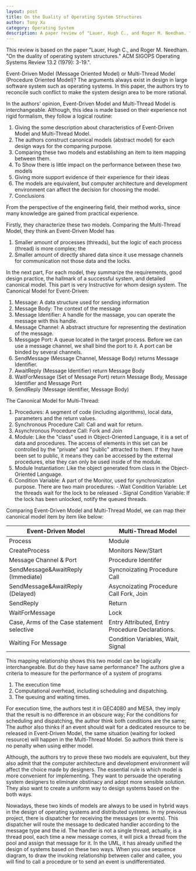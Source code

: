 ```yaml
---
layout: post
title: On the Duality of Operating System Structures
author: Tony Xu
category: Operating System
description: A paper review of "Lauer, Hugh C., and Roger M. Needham. "On the duality of operating system structures." ACM SIGOPS Operating Systems Review 13.2 (1979) 3-19.".
---
```


This review is based on the paper "Lauer, Hugh C., and Roger M. Needham. "On the duality of operating system structures." ACM SIGOPS Operating Systems Review 13.2 (1979): 3-19.".

Event-Driven Model (Message Oriented Model) or Multi-Thread Model (Procedure Oriented Model)? The arguments always exist in design in large software system such as operating systems. In this paper, the authors try to reconcile such conflict to make the system design area to be more rational.

In the authors' opinion, Event-Driven Model and Multi-Thread Model is interchangeable. Although, this idea is made based on their experience not rigid formalism, they follow a logical routine:

1. Giving the some description about characteristics of Event-Driven Model and Multi-Thread Model.
2. The authors construct canonical models (abstract model) for each design ways for the comparing purpose.
3. Comparing these two models and establishing an item to item mapping between them.
4. To Show there is little impact on the performance between these two models
5. Giving more support evidence of their experience for their ideas
6. The models are equivalent, but computer architecture and development environment can affect the decision for choosing the model.
7. Conclusions

From the perspective of the engineering field, their method works, since many knowledge are gained from practical experience.

Firstly, they characterize these two models. Comparing the Multi-Thread Model, they think an Event-Driven Model has
1. Smaller amount of processes (threads), but the logic of each process (thread) is more complex; the
2. Smaller amount of directly shared data since it use message channels for communication not those data and the locks.

In the next part, For each model, they summarize the requirements, good design practice, the hallmark of a successful system, and detailed canonical model. This part is very Instructive for whom design system.
The Canonical Model for Event-Driven:
1. Message: A data structure used for sending information
2. Message Body: The context of the message
3. Message Identifier: A handle for the massage, you can operate the message with this handle.
4. Message Channel: A abstract structure for representing the destination of the message.
5. Messgage Port: A queue located in the target process. Before we can use a message channel, we shall bind the port to it. A port can be binded by several channels.
6. SendMessage (Message Channel, Message Body) returns Message Identifier.
7. AwaitReply (Message Identifier) return Message Body
8. WaitForMessage (Set of Message Port) return Message Body, Message Identifier and Message Port
9. SendReply (Message identifier, Message Body)

The Canonical Model for Multi-Thread:
1. Procedures: A segment of code (including algorithms), local data, parameters and the return values.
2. Synchronous Procedure Call: Call and wait for return.
3. Asynchronous Procedure Call: Fork and Join
4. Module: Like the "class" used in Object-Oriented Language, it is a set of data and procedures. The access of elements in this set can be controlled by the "private" and "public" attracted to them. If they have been set to public, it means they can be accessed by the external procedures, else they can only be used inside of the module.
5. Module Instantiation: Like the object generated from class in the Object-Oriented Language.
6. Condition Variable: A part of the Monitor, used for synchronization purpose. There are two main procedures:
-.Wait Condition Variable: Let the threads wait for the lock to be released
-.Signal Condition Variable: If the lock has been unlocked, notify the queued threads.

Comparing Event-Driven Model and Multi-Thread Model, we can map their canonical model item by item like below:

Event-Driven Model|                Multi-Thread Model
-------------------------|-----------------------------------
Process|                           Module
CreateProcess|                     Monitors New/Start
Message Channel & Port|            Procedure Identifer
SendMessage&AwaitReply (Immediate)|   Syncnoizating Procedure Call
SendMessage&AwaitReply (Delayed)|    Asycnoizating Procedure Call Fork, Join
SendReply|                         Return
WaitForMessage|                    Lock
Case, Arms of the Case statement selective|   Entry Attributed, Entry Procedure Declarations.
Waiting For Message|               Condition Variables, Wait, Signal

This mapping relationship shows this two model can be logically interchangeable. But do they have same performance? The authors give a criteria to measure for the performance of a system of programs
1. The execution time
2. Computational overhead, including scheduling and dispatching.
3. The queuing and waiting times.

For execution time, the authors test it in GEC4080 and MESA, they imply that the result is no difference in an obscure way; For the conditions for scheduling and dispatching, the author think both conditions are the same; The author also thinks if an event should wait for a dedicated resource to be released in Event-Driven Model, the same situation (waiting for locked resource) will happen in  the Multi-Thread Model. So authors think there is no penalty when using either model.

 Although, the authors try to prove these two models are equivalent, but they also admit that the computer architecture and development environment will affect the choice made by designers. The essential rule is which model is more convenient for implementing. They want to persuade the operating system designers to eliminate obstinacy and adopt more sensible solution. They also want to create a uniform way to design systems based on the both ways.

Nowadays, these two kinds of models are always to be used in hybrid ways in the design of operating systems and distributed systems. In my previous project, there is dispatcher for receiving the messages (or events). This dispatcher will route the message to dedicated handler according to the message type and the id.  The handler is not a single thread, actually, is a thread pool, each time a new message comes, it will pick a thread from the pool and assign that message for it. In the UML, it has already unified the design of systems based on these two ways. When you use sequence diagram, to draw the invoking relationship between caller and callee, you will find to call a procedure or to send an event is undifferentiated.
